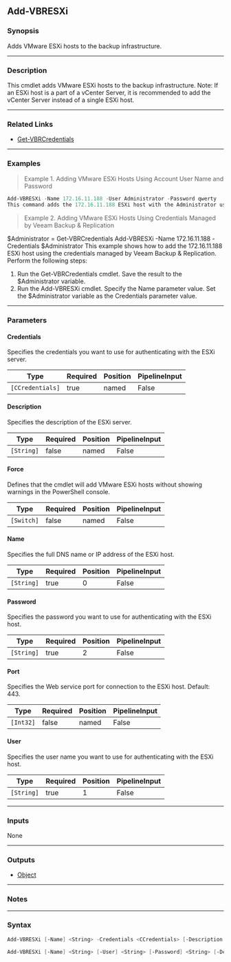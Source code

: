 Add-VBRESXi
-----------

### Synopsis
Adds VMware ESXi hosts to the backup infrastructure.

---

### Description

This cmdlet adds VMware ESXi hosts to the backup infrastructure.
Note: If an ESXi host is a part of a vCenter Server, it is recommended to add the vCenter Server instead of a single ESXi host.

---

### Related Links
* [Get-VBRCredentials](Get-VBRCredentials)

---

### Examples
> Example 1. Adding VMware ESXi Hosts Using Account User Name and Password

```PowerShell
Add-VBRESXi -Name 172.16.11.188 -User Administrator -Password qwerty
This command adds the 172.16.11.188 ESXi host with the Administrator user name and the qwerty password of the account.
```
> Example 2. Adding VMware ESXi Hosts Using Credentials Managed by Veeam Backup & Replication

$Administrator = Get-VBRCredentials
Add-VBRESXi -Name 172.16.11.188 -Credentials $Administrator
This example shows how to add the 172.16.11.188 ESXi host using the credentials managed by Veeam Backup & Replication.
Perform the following steps:
1. Run the Get-VBRCredentials cmdlet. Save the result to the $Administrator variable.
2. Run the Add-VBRESXi cmdlet. Specify the Name parameter value. Set the $Administrator variable as the Credentials parameter value.

---

### Parameters
#### **Credentials**
Specifies the credentials you want to use for authenticating with the ESXi server.

|Type            |Required|Position|PipelineInput|
|----------------|--------|--------|-------------|
|`[CCredentials]`|true    |named   |False        |

#### **Description**
Specifies the description of the ESXi server.

|Type      |Required|Position|PipelineInput|
|----------|--------|--------|-------------|
|`[String]`|false   |named   |False        |

#### **Force**
Defines that the cmdlet will add VMware ESXi hosts without showing warnings in the PowerShell console.

|Type      |Required|Position|PipelineInput|
|----------|--------|--------|-------------|
|`[Switch]`|false   |named   |False        |

#### **Name**
Specifies the full DNS name or IP address of the ESXi host.

|Type      |Required|Position|PipelineInput|
|----------|--------|--------|-------------|
|`[String]`|true    |0       |False        |

#### **Password**
Specifies the password you want to use for authenticating with the ESXi host.

|Type      |Required|Position|PipelineInput|
|----------|--------|--------|-------------|
|`[String]`|true    |2       |False        |

#### **Port**
Specifies the Web service port for connection to the ESXi host.
Default: 443.

|Type     |Required|Position|PipelineInput|
|---------|--------|--------|-------------|
|`[Int32]`|false   |named   |False        |

#### **User**
Specifies the user name you want to use for authenticating with the ESXi host.

|Type      |Required|Position|PipelineInput|
|----------|--------|--------|-------------|
|`[String]`|true    |1       |False        |

---

### Inputs
None

---

### Outputs
* [Object](https://learn.microsoft.com/en-us/dotnet/api/System.Object)

---

### Notes

---

### Syntax
```PowerShell
Add-VBRESXi [-Name] <String> -Credentials <CCredentials> [-Description <String>] [-Force] [-Port <Int32>] [<CommonParameters>]
```
```PowerShell
Add-VBRESXi [-Name] <String> [-User] <String> [-Password] <String> [-Description <String>] [-Force] [-Port <Int32>] [<CommonParameters>]
```
